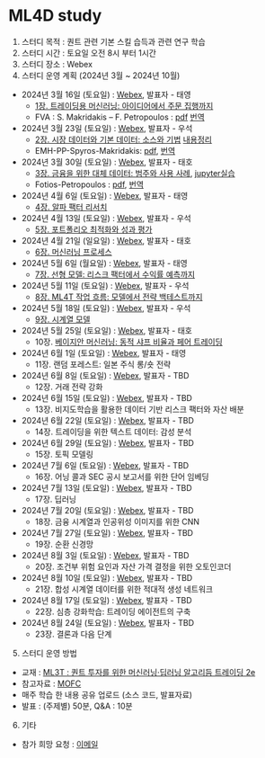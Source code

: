 # ML4D study
1) 스터디 목적 : 퀀트 관련 기본 스킬 습득과 관련 연구 학습
2) 스터디 시간 : 토요일 오전 8시 부터 1시간
3) 스터디 장소 : Webex
4) 스터디 운영 계획 (2024년 3월 ~ 2024년 10월)
- 2024년 3월 16일 (토요일) : [Webex](https://lgehq.webex.com/lgehq/e.php?MTID=m3142650797369c2c97ccaf8747c1025e	), 발표자 - 태영
  - [1장. 트레이딩용 머신러닝: 아이디어에서 주문 집행까지](https://github.com/restful3/ml4t/blob/main/source/ch01_%ED%8A%B8%EB%A0%88%EC%9D%B4%EB%94%A9%EC%9A%A9_%EB%A8%B8%EC%8B%A0%EB%9F%AC%EB%8B%9D_%EC%95%84%EC%9D%B4%EB%94%94%EC%96%B4%EC%97%90%EC%84%9C_%EC%A3%BC%EB%AC%B8_%EC%A7%91%ED%96%89%EA%B9%8C%EC%A7%80_Song.ipynb)
  - FVA : S. Makridakis – F. Petropoulos : [pdf](https://github.com/restful3/ml4t/blob/main/doc/mofc/m6/01-Spyros-Makridakis-Fotios-Petropoulos-M6-Day-1-Session-1.pdf) [번역](https://www.notion.so/FVA-S-Makridakis-F-Petropoulos-32e6f104a2de4ec18ecaa730c5871b90?pvs=4)
- 2024년 3월 23일 (토요일) : [Webex](https://lgehq.webex.com/lgehq/e.php?MTID=m74f46b62111bb9084644ef67b5fdaa22	), 발표자 - 우석
  - [2장. 시장 데이터와 기본 데이터: 소스와 기법](https://github.com/restful3/ml4t/blob/main/source/Ch02_%EC%8B%9C%EC%9E%A5%EB%8D%B0%EC%9D%B4%ED%84%B0%EC%99%80%20%EA%B8%B0%EB%B3%B8%EB%8D%B0%EC%9D%B4%ED%84%B0_jeong.ipynb)
    [내용정리](https://github.com/restful3/ml4t/blob/main/source/2.Market%20%26amp%3B%20Fundamental%20Data.md)
  - EMH-PP-Spyros-Makridakis: [pdf](https://github.com/restful3/ml4t/blob/main/doc/mofc/m6/02-EMH-PP-Spyros-Makridakis-M6-Day-1.pdf), [번역](https://false-chimpanzee-c50.notion.site/Spyros-Makridakis-Bridging-the-gap-between-forecasting-and-investment-decisions-4873164e7fdd4154adfcc442c0fa8205?pvs=4)
- 2024년 3월 30일 (토요일) : [Webex](https://lgehq.webex.com/lgehq/e.php?MTID=m4a9ba133845fdf3bf0ba36062914c38b	), 발표자 - 태호
  - [3장. 금융을 위한 대체 데이터: 범주와 사용 사례](https://github.com/restful3/ml4t/blob/main/source/ch3_Alternative_Data_for_Trading_colab.ipynb), [jupyter실습](https://github.com/restful3/ml4t/blob/main/source/ch3_Alternative_Data_for_Trading_jupyternotebook.ipynb)
  - Fotios-Petropoulos : [pdf](https://github.com/restful3/ml4t/blob/main/doc/mofc/m6/03-Fotios-Petropoulos-M6-Day-1-Session-3.pdf), [번역](https://false-chimpanzee-c50.notion.site/Fotios-Petropoulos-Hypotheses-and-key-findings-c0189484d1d54c02b60ff558b5e592a0?pvs=4)
- 2024년 4월 6일 (토요일) : [Webex](https://lgehq.webex.com/lgehq/e.php?MTID=m48476eaf13916932005e700f4de2791e	), 발표자 - 태영
  - [4장. 알파 팩터 리서치](https://github.com/restful3/ml4t/blob/main/source/ch04_%EA%B8%88%EC%9C%B5_%ED%8A%B9%EC%84%B1_%EA%B3%B5%ED%95%99_%EC%95%8C%ED%8C%8C_%ED%8C%A9%ED%84%B0_%EB%A6%AC%EC%84%9C%EC%B9%98_Song.ipynb)
- 2024년 4월 13일 (토요일) : [Webex](https://lgehq.webex.com/lgehq/e.php?MTID=m6d4a233a6714b9e390cba1074185f78c	), 발표자 - 우석
  - [5장. 포트폴리오 최적화와 성과 평가](https://github.com/restful3/ml4t/blob/main/source/5.%20%ED%8F%AC%ED%8A%B8%ED%8F%B4%EB%A6%AC%EC%98%A4%20%EC%B5%9C%EC%A0%81%ED%99%94%EC%99%80%20%EC%84%B1%EA%B3%BC%ED%8F%89%EA%B0%80.ipynb)
- 2024년 4월 21일 (일요일) : [Webex](https://lgehq.webex.com/lgehq-ko/j.php?MTID=mc53cc289de42fd466fe0bccf8e435030	), 발표자 - 태호
  - [6장. 머신러닝 프로세스](https://github.com/restful3/ml4t/blob/main/source/ch6_%EB%A8%B8%EC%8B%A0%EB%9F%AC%EB%8B%9D_%ED%94%84%EB%A1%9C%EC%84%B8%EC%8A%A4_Teo.ipynb)
- 2024년 5월 6일 (월요일) : [Webex](https://lgehq.webex.com/lgehq/j.php?MTID=m8f5e29be0ce5cd32c105d392dc1cab51), 발표자 - 태영
  - [7장. 선형 모델: 리스크 팩터에서 수익률 예측까지](https://github.com/restful3/ml4t/blob/main/source/ch07_%EC%84%A0%ED%98%95%EB%AA%A8%EB%8D%B8_%EB%A6%AC%EC%8A%A4%ED%81%AC%ED%8C%A9%ED%84%B0%EC%97%90%EC%84%9C_%EC%88%98%EC%9D%B5%EB%A5%A0_%EC%98%88%EC%B8%A1%EA%B9%8C%EC%A7%80_Song.ipynb)
- 2024년 5월 11일 (토요일) : [Webex](https://lgehq.webex.com/lgehq-ko/j.php?MTID=mf200f5f061fd05faedd2bdd7b5f4f874	), 발표자 - 우석
  - [8장. ML4T 작업 흐름: 모델에서 전략 백테스트까지](https://github.com/restful3/ml4t/blob/main/source/ch08_ml4t_workflow_jeong.ipynb)
- 2024년 5월 18일 (토요일) : [Webex](https://lgehq.webex.com/lgehq/j.php?MTID=m87953fe1d77cbb7eb8f78d53e7b38e9f	), 발표자 - 우석
  - [9장. 시계열 모델](https://github.com/restful3/ml4t/blob/main/source/ch09_%EC%8B%9C%EA%B3%84%EC%97%B4%EB%AA%A8%EB%8D%B8_jeong.ipynb)
- 2024년 5월 25일 (토요일) : [Webex](https://lgehq.webex.com/lgehq-ko/j.php?MTID=ma995b7204cff42e96e4fae240a394b06	), 발표자 - 태호
  - 10장. [베이지안 머신러닝: 동적 샤프 비율과 페어 트레이딩](https://github.com/restful3/ml4t/blob/main/source/ch10_%EB%B2%A0%EC%9D%B4%EC%A7%80%EC%95%88%EB%A8%B8%EC%8B%A0%EB%9F%AC%EB%8B%9D_%EB%8F%99%EC%A0%81%EC%83%A4%ED%94%84%EB%B9%84%EC%9C%A8%EA%B3%BC%ED%8E%98%EC%96%B4%EB%93%9C%EB%A0%88%EC%9D%B4%EB%94%A9_Teo.ipynb)
- 2024년 6월 1일 (토요일) : [Webex](https://lgehq.webex.com/lgehq/j.php?MTID=m62d5b5ffc2a3f265fc4e102c7702935a	), 발표자 - 태영
  - 11장. 랜덤 포레스트: 일본 주식 롱/숏 전략
- 2024년 6월 8일 (토요일) : [Webex](https://lgehq.webex.com/lgehq/j.php?MTID=me8df8edb3cf9994a451c99acc1f749ea	), 발표자 - TBD
  - 12장. 거래 전략 강화
- 2024년 6월 15일 (토요일) : [Webex](https://lgehq.webex.com/lgehq/j.php?MTID=m739efd0f48677e321961efefbd3f52d8	), 발표자 - TBD
  - 13장. 비지도학습을 활용한 데이터 기반 리스크 팩터와 자산 배분
- 2024년 6월 22일 (토요일) : [Webex](https://lgehq.webex.com/lgehq-ko/j.php?MTID=m1bdd981b9382081f01744498781c0a1c	), 발표자 - TBD
  - 14장. 트레이딩을 위한 텍스트 데이터: 감성 분석
- 2024년 6월 29일 (토요일) : [Webex](https://lgehq.webex.com/lgehq/j.php?MTID=ma5e9754fb3c8c1f2bd09d2f98ba7557e	), 발표자 - TBD
  - 15장. 토픽 모델링
- 2024년 7월 6일 (토요일) : [Webex](https://lgehq.webex.com/lgehq/j.php?MTID=m470406a1c6059fbb3dea145ac3425a6b	), 발표자 - TBD
  - 16장. 어닝 콜과 SEC 공시 보고서를 위한 단어 임베딩
- 2024년 7월 13일 (토요일) : [Webex](https://lgehq.webex.com/lgehq/j.php?MTID=md6aea4366188567cfafc6aaad8bb39e0	), 발표자 - TBD
  - 17장. 딥러닝
- 2024년 7월 20일 (토요일) : [Webex](https://lgehq.webex.com/lgehq/j.php?MTID=mf4f4394a61c3fe2550a7f17020a3f457	), 발표자 - TBD
  - 18장. 금융 시계열과 인공위성 이미지를 위한 CNN
- 2024년 7월 27일 (토요일) : [Webex](https://lgehq.webex.com/lgehq/j.php?MTID=m2ffb48639e2725f3cbcb5e21186bbcbc	), 발표자 - TBD
  - 19장. 순환 신경망
- 2024년 8월 3일 (토요일) : [Webex](https://lgehq.webex.com/lgehq-ko/j.php?MTID=m107c11d8039048418281dd7c0a7d7039	), 발표자 - TBD
  - 20장. 조건부 위험 요인과 자산 가격 결정을 위한 오토인코더
- 2024년 8월 10일 (토요일) : [Webex](https://lgehq.webex.com/lgehq/j.php?MTID=m2dac08b6802c3534d7189109e6984c4e	), 발표자 - TBD
  - 21장. 합성 시계열 데이터를 위한 적대적 생성 네트워크
- 2024년 8월 17일 (토요일) : [Webex](https://lgehq.webex.com/lgehq-ko/j.php?MTID=m22ab06adb82d50a3c9b148e3bacb4273	), 발표자 - TBD
  - 22장. 심층 강화학습: 트레이딩 에이전트의 구축
- 2024년 8월 24일 (토요일) : [Webex](https://lgehq.webex.com/lgehq-ko/j.php?MTID=mb8f6bd5d77b3ecd3242c40f3a489e39a	), 발표자 - TBD
  - 23장. 결론과 다음 단계
5) 스터디 운영 방법
- 교재 : [ML3T : 퀀트 투자를 위한 머신러닝·딥러닝 알고리듬 트레이딩 2e](https://ridibooks.com/books/3984000031?_s=search&_q=%EB%A8%B8%EC%8B%A0%EB%9F%AC%EB%8B%9D+%ED%80%80%ED%8A%B8&_rdt_sid=search&_rdt_idx=0)
- 참고자료 : [MOFC](https://mofc.unic.ac.cy/m6-presentations/)
- 매주 학습 한 내용 공유 업로드 (소스 코드, 발표자료)
- 발표 : (주제별) 50분, Q&A : 10분 
6) 기타
- 참가 희망 요청 : [이메일](restful3@gmail.com)
